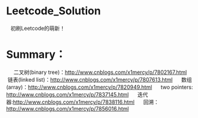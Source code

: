 # Leetcode_Solution
    初刷Leetcode的萌新！
# Summary：
      二叉树(binary tree)：http://www.cnblogs.com/x1mercy/p/7802167.html
      链表(linked list)：http://www.cnblogs.com/x1mercy/p/7807613.html
      数组(array)：http://www.cnblogs.com/x1mercy/p/7820949.html
      two pointers: http://www.cnblogs.com/x1mercy/p/7837145.html
      迭代器:http://www.cnblogs.com/x1mercy/p/7838116.html
      回溯：http://www.cnblogs.com/x1mercy/p/7856016.html
